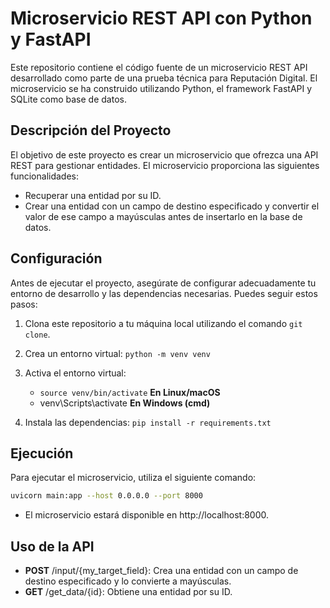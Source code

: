 # Microservicio REST API con Python y FastAPI

Este repositorio contiene el código fuente de un microservicio REST API desarrollado como parte de una prueba técnica para Reputación Digital. El microservicio se ha construido utilizando Python, el framework FastAPI y SQLite como base de datos.

## Descripción del Proyecto

El objetivo de este proyecto es crear un microservicio que ofrezca una API REST para gestionar entidades. El microservicio proporciona las siguientes funcionalidades:

- Recuperar una entidad por su ID.
- Crear una entidad con un campo de destino especificado y convertir el valor de ese campo a mayúsculas antes de insertarlo en la base de datos.

## Configuración

Antes de ejecutar el proyecto, asegúrate de configurar adecuadamente tu entorno de desarrollo y las dependencias necesarias. Puedes seguir estos pasos:

1. Clona este repositorio a tu máquina local utilizando el comando `git clone`.

2. Crea un entorno virtual: `python -m venv venv`

3. Activa el entorno virtual: 
    - `source venv/bin/activate` __En Linux/macOS__ 
    - venv\Scripts\activate __En Windows (cmd)__

4. Instala las dependencias: `pip install -r requirements.txt`

## Ejecución

Para ejecutar el microservicio, utiliza el siguiente comando:

```bash
uvicorn main:app --host 0.0.0.0 --port 8000
```
- El microservicio estará disponible en http://localhost:8000.

## Uso de la API

- __POST__ /input/{my_target_field}: Crea una entidad con un campo de destino especificado y lo convierte a mayúsculas.
 - __GET__ /get_data/{id}: Obtiene una entidad por su ID.
